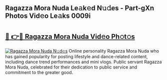 ## Ragazza Mora Nuda Le𝚊k𝚎d N𝚞𝚍es - Part-gXn Photos Vid𝚎o Le𝚊ks 0009i

# <h2><a href="http://fbf4djb.evod.top/?m=Ragazza+Mora+Nuda">🔗 👉🔴 Ragazza Mora Nuda Vid𝚎o Ph𝚘t𝚘s</a></h2>

[![Ragazza Mora Nuda N𝚞d𝚎s](https://i.imgur.com/8V9OHl7.gif)](http://fbf4djb.evod.top/?m=Ragazza+Mora+Nuda)
Online personality Ragazza Mora Nuda who has gained popularity for posting lifestyle and dance-related content, including dance trend performances and mini vlogs. Public servant Ragazza Mora Nuda, celebrated for their dedication to public service and commitment to the greater good. 
